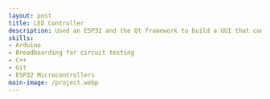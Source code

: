 ```yaml
---
layout: post
title: LED Controller
description: Used an ESP32 and the Qt framework to build a GUI that controls lighting on an LED strip
skills: 
- Arduino
- Breadboarding for circuit testing
- C++
- Git
- ESP32 Microcontrollers 
main-image: /project.webp 
---
```

